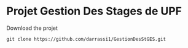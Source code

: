 # Projet Gestion Des Stages de UPF
Download the projet
```
git clone https://github.com/darrassi1/GestionDesStGES.git
```
